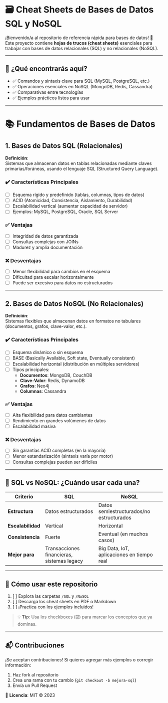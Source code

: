 # 🗃️ Cheat Sheets de Bases de Datos SQL y NoSQL

¡Bienvenido/a al repositorio de referencia rápida para bases de datos! 👋  
Este proyecto contiene **hojas de trucos (cheat sheets)** esenciales para trabajar con bases de datos relacionales (SQL) y no relacionales (NoSQL). 

---

## 📌 ¿Qué encontrarás aquí?
- ✅ Comandos y sintaxis clave para SQL (MySQL, PostgreSQL, etc.)  
- ✅ Operaciones esenciales en NoSQL (MongoDB, Redis, Cassandra)  
- ✅ Comparativas entre tecnologías  
- ✅ Ejemplos prácticos listos para usar  

---

# 📚 Fundamentos de Bases de Datos

## 1. Bases de Datos SQL (Relacionales)
**Definición**:  
Sistemas que almacenan datos en tablas relacionadas mediante claves primarias/foráneas, usando el lenguaje SQL (Structured Query Language).

### ✔️ Características Principales
- [ ] Esquema rígido y predefinido (tablas, columnas, tipos de datos)  
- [ ] ACID (Atomicidad, Consistencia, Aislamiento, Durabilidad)  
- [ ] Escalabilidad vertical (aumentar capacidad de servidor)  
- [ ] Ejemplos: MySQL, PostgreSQL, Oracle, SQL Server  

### ✅ Ventajas
- [ ] Integridad de datos garantizada  
- [ ] Consultas complejas con JOINs  
- [ ] Madurez y amplia documentación  

### ❌ Desventajas
- [ ] Menor flexibilidad para cambios en el esquema  
- [ ] Dificultad para escalar horizontalmente  
- [ ] Puede ser excesivo para datos no estructurados  

---

## 2. Bases de Datos NoSQL (No Relacionales)
**Definición**:  
Sistemas flexibles que almacenan datos en formatos no tabulares (documentos, grafos, clave-valor, etc.).

### ✔️ Características Principales
- [ ] Esquema dinámico o sin esquema  
- [ ] BASE (Basically Available, Soft state, Eventually consistent)  
- [ ] Escalabilidad horizontal (distribución en múltiples servidores)  
- [ ] Tipos principales:  
  - **Documentos**: MongoDB, CouchDB  
  - **Clave-Valor**: Redis, DynamoDB  
  - **Grafos**: Neo4j  
  - **Columnas**: Cassandra  

### ✅ Ventajas
- [ ] Alta flexibilidad para datos cambiantes  
- [ ] Rendimiento en grandes volúmenes de datos  
- [ ] Escalabilidad masiva  

### ❌ Desventajas
- [ ] Sin garantías ACID completas (en la mayoría)  
- [ ] Menor estandarización (sintaxis varía por motor)  
- [ ] Consultas complejas pueden ser difíciles  

---

## 🔄 SQL vs NoSQL: ¿Cuándo usar cada una?
| Criterio          | SQL              | NoSQL             |
|-------------------|------------------|-------------------|
| **Estructura**    | Datos estructurados | Datos semiestructurados/no estructurados |
| **Escalabilidad** | Vertical         | Horizontal        |
| **Consistencia**  | Fuerte           | Eventual (en muchos casos) |
| **Mejor para**    | Transacciones financieras, sistemas legacy | Big Data, IoT, aplicaciones en tiempo real |

---

## 🚀 Cómo usar este repositorio
1. [ ] Explora las carpetas `/SQL` y `/NoSQL`  
2. [ ] Descarga los cheat sheets en PDF o Markdown  
3. [ ] ¡Practica con los ejemplos incluidos!  

> 💡 **Tip**: Usa los checkboxes (☑️) para marcar los conceptos que ya dominas.

---

## 📬 Contribuciones
¡Se aceptan contribuciones! Si quieres agregar más ejemplos o corregir información:  
1. Haz fork al repositorio  
2. Crea una rama con tu cambio (`git checkout -b mejora-sql`)  
3. Envía un Pull Request  

📜 **Licencia**: MIT © 2023
